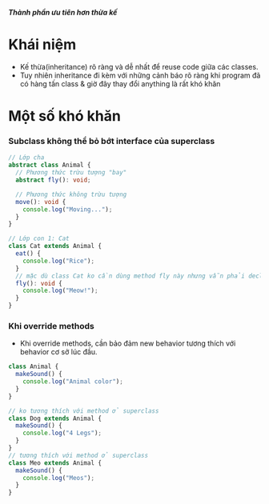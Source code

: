 
***Thành phần ưu tiên hơn thừa kế***

# Khái niệm

- Kế thừa(inheritance) rõ ràng và dễ nhất để reuse code giữa các classes.
- Tuy nhiên inheritance đi kèm với những cảnh báo rõ ràng khi program đã có hàng tấn class & giờ đây thay đổi anything là rất khó khăn

# Một số khó khăn

### Subclass không thể bỏ bớt interface của superclass


```ts
// Lớp cha
abstract class Animal {
  // Phương thức trừu tượng "bay"
  abstract fly(): void;

  // Phương thức không trừu tượng
  move(): void {
    console.log("Moving...");
  }
}

// Lớp con 1: Cat
class Cat extends Animal {
  eat() {
    console.log("Rice");
  }
  // mặc dù class Cat ko cần dùng method fly này nhưng vẫn phải declare vì class cha Animal có abstract method fly
  fly(): void {
    console.log("Meow!");
  }
}

```

### Khi override methods

- Khi override methods, cần bảo đảm new behavior tương thích với behavior cơ sở lúc đầu.

```ts
class Animal {
  makeSound() {
    console.log("Animal color");
  }
}

// ko tương thích với method ở superclass
class Dog extends Animal {
  makeSound() {
    console.log("4 Legs");
  }
}
// tương thích với method ở superclass
class Meo extends Animal {
  makeSound() {
    console.log("Meos");
  }
}
```

